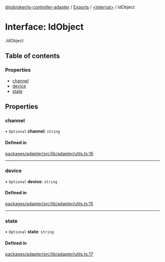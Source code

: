 [@iobroker/js-controller-adapter](../README.md) / [Exports](../modules.md) / [<internal\>](../modules/internal_.md) / IdObject

# Interface: IdObject

[<internal>](../modules/internal_.md).IdObject

## Table of contents

### Properties

- [channel](internal_.IdObject.md#channel)
- [device](internal_.IdObject.md#device)
- [state](internal_.IdObject.md#state)

## Properties

### channel

• `Optional` **channel**: `string`

#### Defined in

[packages/adapter/src/lib/adapter/utils.ts:16](https://github.com/ioBroker/ioBroker.js-controller/blob/163cf2e8/packages/adapter/src/lib/adapter/utils.ts#L16)

___

### device

• `Optional` **device**: `string`

#### Defined in

[packages/adapter/src/lib/adapter/utils.ts:15](https://github.com/ioBroker/ioBroker.js-controller/blob/163cf2e8/packages/adapter/src/lib/adapter/utils.ts#L15)

___

### state

• `Optional` **state**: `string`

#### Defined in

[packages/adapter/src/lib/adapter/utils.ts:17](https://github.com/ioBroker/ioBroker.js-controller/blob/163cf2e8/packages/adapter/src/lib/adapter/utils.ts#L17)
